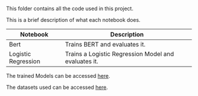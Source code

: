 This folder contains all the code used in this project.

This is a brief description of what each notebook does.

| Notebook            | Description                                                                                      |
|---------------------|--------------------------------------------------------------------------------------------------|
| Bert  | Trains BERT and evaluates it.                                    |
| Logistic Regression        | Trains a Logistic Regression Model and evaluates it.                  |

The trained Models can be accessed [here](https://entuedu-my.sharepoint.com/:f:/g/personal/mlim088_e_ntu_edu_sg/Ek1Ce0dOa0xNi5p9Zx8GsGMBpk9D9sZCQk8djtRI52f-wQ?e=fbPBad).

The datasets used can be accessed [here](https://entuedu-my.sharepoint.com/:f:/g/personal/mlim088_e_ntu_edu_sg/Es0bCfX6eoNOolhzEq3YgaoBmR4GYabdTywAAGp-tjE0hg?e=7bB31B).
